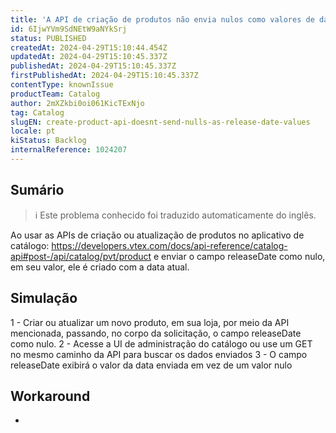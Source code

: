 ```yaml
---
title: 'A API de criação de produtos não envia nulos como valores de data de lançamento.'
id: 6IjwYVm9SdNEtW9aNYkSrj
status: PUBLISHED
createdAt: 2024-04-29T15:10:44.454Z
updatedAt: 2024-04-29T15:10:45.337Z
publishedAt: 2024-04-29T15:10:45.337Z
firstPublishedAt: 2024-04-29T15:10:45.337Z
contentType: knownIssue
productTeam: Catalog
author: 2mXZkbi0oi061KicTExNjo
tag: Catalog
slugEN: create-product-api-doesnt-send-nulls-as-release-date-values
locale: pt
kiStatus: Backlog
internalReference: 1024207
---
```


## Sumário

>ℹ️ Este problema conhecido foi traduzido automaticamente do inglês.


Ao usar as APIs de criação ou atualização de produtos no aplicativo de catálogo: https://developers.vtex.com/docs/api-reference/catalog-api#post-/api/catalog/pvt/product e enviar o campo releaseDate como nulo, em seu valor, ele é criado com a data atual.

## Simulação


1 - Criar ou atualizar um novo produto, em sua loja, por meio da API mencionada, passando, no corpo da solicitação, o campo releaseDate como nulo.
2 - Acesse a UI de administração do catálogo ou use um GET no mesmo caminho da API para buscar os dados enviados
3 - O campo releaseDate exibirá o valor da data enviada em vez de um valor nulo

## Workaround


-





